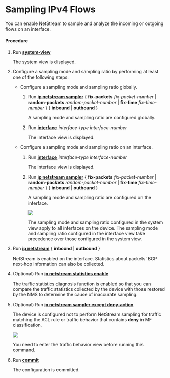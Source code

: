Sampling IPv4 Flows
===================

You can enable NetStream to sample and analyze the incoming or outgoing flows on an interface.

#### Procedure

1. Run [**system-view**](cmdqueryname=system-view)
   
   
   
   The system view is displayed.
2. Configure a sampling mode and sampling ratio by performing at least one of the following steps:
   
   
   * Configure a sampling mode and sampling ratio globally.
     1. Run [**ip netstream sampler**](cmdqueryname=ip+netstream+sampler) { **fix-packets** *fix-packet-number* | **random-packets** *random-packet-number* | **fix-time** *fix-time-number* } { **inbound** | **outbound** }
        
        A sampling mode and sampling ratio are configured globally.
     2. Run [**interface**](cmdqueryname=interface) *interface-type* *interface-number*
        
        The interface view is displayed.
   * Configure a sampling mode and sampling ratio on an interface.
     1. Run [**interface**](cmdqueryname=interface) *interface-type* *interface-number*
        
        The interface view is displayed.
     2. Run [**ip netstream sampler**](cmdqueryname=ip+netstream+sampler) { **fix-packets** *fix-packet-number* | **random-packets** *random-packet-number* | **fix-time** *fix-time-number* } { **inbound** | **outbound** }
        
        A sampling mode and sampling ratio are configured on the interface.
        
        ![](../../../../public_sys-resources/note_3.0-en-us.png) 
        
        The sampling mode and sampling ratio configured in the system view apply to all interfaces on the device. The sampling mode and sampling ratio configured in the interface view take precedence over those configured in the system view.
3. Run [**ip netstream**](cmdqueryname=ip+netstream) { **inbound** | **outbound** }
   
   
   
   NetStream is enabled on the interface. Statistics about packets' BGP next-hop information can also be collected.
4. (Optional) Run [**ip netstream statistics enable**](cmdqueryname=ip+netstream+statistics+enable)
   
   
   
   The traffic statistics diagnosis function is enabled so that you can compare the traffic statistics collected by the device with those restored by the NMS to determine the cause of inaccurate sampling.
5. (Optional) Run [**ip netstream sampler except deny-action**](cmdqueryname=ip+netstream+sampler+except+deny-action)
   
   
   
   The device is configured not to perform NetStream sampling for traffic matching the ACL rule or traffic behavior that contains **deny** in MF classification.
   
   
   
   ![](../../../../public_sys-resources/note_3.0-en-us.png) 
   
   You need to enter the traffic behavior view before running this command.
6. Run [**commit**](cmdqueryname=commit)
   
   
   
   The configuration is committed.